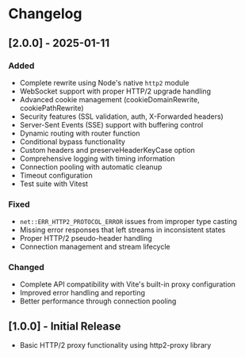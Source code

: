# Changelog

## [2.0.0] - 2025-01-11

### Added
- Complete rewrite using Node's native `http2` module
- WebSocket support with proper HTTP/2 upgrade handling
- Advanced cookie management (cookieDomainRewrite, cookiePathRewrite)
- Security features (SSL validation, auth, X-Forwarded headers)
- Server-Sent Events (SSE) support with buffering control
- Dynamic routing with router function
- Conditional bypass functionality
- Custom headers and preserveHeaderKeyCase option
- Comprehensive logging with timing information
- Connection pooling with automatic cleanup
- Timeout configuration
- Test suite with Vitest

### Fixed
- `net::ERR_HTTP2_PROTOCOL_ERROR` issues from improper type casting
- Missing error responses that left streams in inconsistent states
- Proper HTTP/2 pseudo-header handling
- Connection management and stream lifecycle

### Changed
- Complete API compatibility with Vite's built-in proxy configuration
- Improved error handling and reporting
- Better performance through connection pooling

## [1.0.0] - Initial Release

- Basic HTTP/2 proxy functionality using http2-proxy library